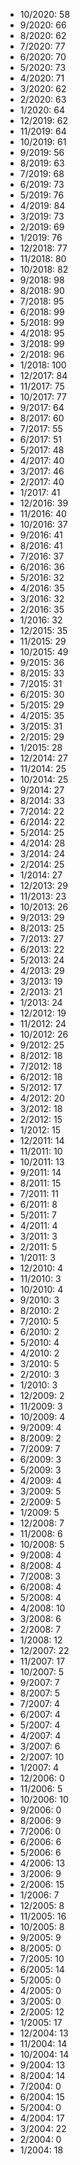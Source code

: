 *  10/2020: 58
*  9/2020: 66
*  8/2020: 62
*  7/2020: 77
*  6/2020: 70
*  5/2020: 73
*  4/2020: 71
*  3/2020: 62
*  2/2020: 63
*  1/2020: 64
*  12/2019: 62
*  11/2019: 64
*  10/2019: 61
*  9/2019: 56
*  8/2019: 63
*  7/2019: 68
*  6/2019: 73
*  5/2019: 76
*  4/2019: 84
*  3/2019: 73
*  2/2019: 69
*  1/2019: 76
*  12/2018: 77
*  11/2018: 80
*  10/2018: 82
*  9/2018: 98
*  8/2018: 90
*  7/2018: 95
*  6/2018: 99
*  5/2018: 99
*  4/2018: 95
*  3/2018: 99
*  2/2018: 96
*  1/2018: 100
*  12/2017: 84
*  11/2017: 75
*  10/2017: 77
*  9/2017: 64
*  8/2017: 60
*  7/2017: 55
*  6/2017: 51
*  5/2017: 48
*  4/2017: 40
*  3/2017: 46
*  2/2017: 40
*  1/2017: 41
*  12/2016: 39
*  11/2016: 40
*  10/2016: 37
*  9/2016: 41
*  8/2016: 41
*  7/2016: 37
*  6/2016: 36
*  5/2016: 32
*  4/2016: 35
*  3/2016: 32
*  2/2016: 35
*  1/2016: 32
*  12/2015: 35
*  11/2015: 29
*  10/2015: 49
*  9/2015: 36
*  8/2015: 33
*  7/2015: 31
*  6/2015: 30
*  5/2015: 29
*  4/2015: 35
*  3/2015: 31
*  2/2015: 29
*  1/2015: 28
*  12/2014: 27
*  11/2014: 25
*  10/2014: 25
*  9/2014: 27
*  8/2014: 33
*  7/2014: 22
*  6/2014: 22
*  5/2014: 25
*  4/2014: 28
*  3/2014: 24
*  2/2014: 25
*  1/2014: 27
*  12/2013: 29
*  11/2013: 23
*  10/2013: 26
*  9/2013: 29
*  8/2013: 25
*  7/2013: 27
*  6/2013: 22
*  5/2013: 24
*  4/2013: 29
*  3/2013: 19
*  2/2013: 21
*  1/2013: 24
*  12/2012: 19
*  11/2012: 24
*  10/2012: 26
*  9/2012: 25
*  8/2012: 18
*  7/2012: 18
*  6/2012: 18
*  5/2012: 17
*  4/2012: 20
*  3/2012: 18
*  2/2012: 15
*  1/2012: 15
*  12/2011: 14
*  11/2011: 10
*  10/2011: 13
*  9/2011: 14
*  8/2011: 15
*  7/2011: 11
*  6/2011: 8
*  5/2011: 7
*  4/2011: 4
*  3/2011: 3
*  2/2011: 5
*  1/2011: 3
*  12/2010: 4
*  11/2010: 3
*  10/2010: 4
*  9/2010: 3
*  8/2010: 2
*  7/2010: 5
*  6/2010: 2
*  5/2010: 4
*  4/2010: 2
*  3/2010: 5
*  2/2010: 3
*  1/2010: 3
*  12/2009: 2
*  11/2009: 3
*  10/2009: 4
*  9/2009: 4
*  8/2009: 2
*  7/2009: 7
*  6/2009: 3
*  5/2009: 3
*  4/2009: 4
*  3/2009: 5
*  2/2009: 5
*  1/2009: 5
*  12/2008: 7
*  11/2008: 6
*  10/2008: 5
*  9/2008: 4
*  8/2008: 4
*  7/2008: 3
*  6/2008: 4
*  5/2008: 4
*  4/2008: 10
*  3/2008: 6
*  2/2008: 7
*  1/2008: 12
*  12/2007: 22
*  11/2007: 17
*  10/2007: 5
*  9/2007: 7
*  8/2007: 5
*  7/2007: 4
*  6/2007: 4
*  5/2007: 4
*  4/2007: 4
*  3/2007: 6
*  2/2007: 10
*  1/2007: 4
*  12/2006: 0
*  11/2006: 5
*  10/2006: 10
*  9/2006: 0
*  8/2006: 9
*  7/2006: 0
*  6/2006: 6
*  5/2006: 6
*  4/2006: 13
*  3/2006: 9
*  2/2006: 15
*  1/2006: 7
*  12/2005: 8
*  11/2005: 16
*  10/2005: 8
*  9/2005: 9
*  8/2005: 0
*  7/2005: 10
*  6/2005: 14
*  5/2005: 0
*  4/2005: 0
*  3/2005: 0
*  2/2005: 12
*  1/2005: 17
*  12/2004: 13
*  11/2004: 14
*  10/2004: 14
*  9/2004: 13
*  8/2004: 14
*  7/2004: 0
*  6/2004: 15
*  5/2004: 0
*  4/2004: 17
*  3/2004: 22
*  2/2004: 0
*  1/2004: 18